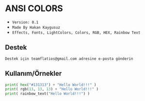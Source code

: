 # ANSI COLORS

- `Version: 0.1`
- `Made By Hakan Kaygusuz`
- `Effects, Fonts, LightColors, Colors, RGB, HEX, Rainbow Text`

## Destek

`Destek için teamflatios@gmail.com adresine e-posta gönderin`

## Kullanım/Örnekler

```python
print( hex("#131313") + "Hello World!!!" ) 
print( rgb(13, 13, 13) + "Hello World!!!" ) 
print( rainbow_text("Hello World!!!") )
```
